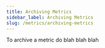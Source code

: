 ```yaml
---
title: Archiving Metrics
sidebar_label: Archiving Metrics
slug: /metrics/archiving-metrics
---
```


To archive a metric do blah blah blah 
